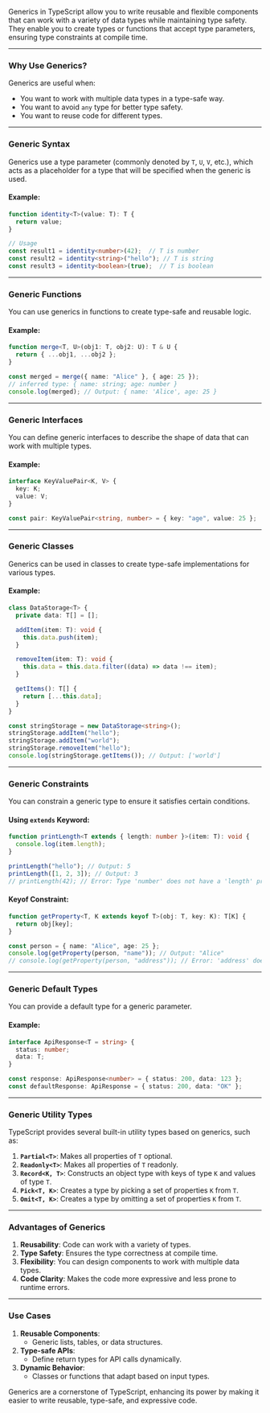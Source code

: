 Generics in TypeScript allow you to write reusable and flexible components that can work with a variety of data types while maintaining type safety. They enable you to create types or functions that accept type parameters, ensuring type constraints at compile time.

---

### **Why Use Generics?**
Generics are useful when:
- You want to work with multiple data types in a type-safe way.
- You want to avoid `any` type for better type safety.
- You want to reuse code for different types.

---

### **Generic Syntax**
Generics use a type parameter (commonly denoted by `T`, `U`, `V`, etc.), which acts as a placeholder for a type that will be specified when the generic is used.

#### Example:
```typescript
function identity<T>(value: T): T {
  return value;
}

// Usage
const result1 = identity<number>(42);  // T is number
const result2 = identity<string>("hello"); // T is string
const result3 = identity<boolean>(true);  // T is boolean
```

---

### **Generic Functions**
You can use generics in functions to create type-safe and reusable logic.

#### Example:
```typescript
function merge<T, U>(obj1: T, obj2: U): T & U {
  return { ...obj1, ...obj2 };
}

const merged = merge({ name: "Alice" }, { age: 25 });
// inferred type: { name: string; age: number }
console.log(merged); // Output: { name: 'Alice', age: 25 }
```

---

### **Generic Interfaces**
You can define generic interfaces to describe the shape of data that can work with multiple types.

#### Example:
```typescript
interface KeyValuePair<K, V> {
  key: K;
  value: V;
}

const pair: KeyValuePair<string, number> = { key: "age", value: 25 };
```

---

### **Generic Classes**
Generics can be used in classes to create type-safe implementations for various types.

#### Example:
```typescript
class DataStorage<T> {
  private data: T[] = [];

  addItem(item: T): void {
    this.data.push(item);
  }

  removeItem(item: T): void {
    this.data = this.data.filter((data) => data !== item);
  }

  getItems(): T[] {
    return [...this.data];
  }
}

const stringStorage = new DataStorage<string>();
stringStorage.addItem("hello");
stringStorage.addItem("world");
stringStorage.removeItem("hello");
console.log(stringStorage.getItems()); // Output: ['world']
```

---

### **Generic Constraints**
You can constrain a generic type to ensure it satisfies certain conditions.

#### Using `extends` Keyword:
```typescript
function printLength<T extends { length: number }>(item: T): void {
  console.log(item.length);
}

printLength("hello"); // Output: 5
printLength([1, 2, 3]); // Output: 3
// printLength(42); // Error: Type 'number' does not have a 'length' property
```

#### Keyof Constraint:
```typescript
function getProperty<T, K extends keyof T>(obj: T, key: K): T[K] {
  return obj[key];
}

const person = { name: "Alice", age: 25 };
console.log(getProperty(person, "name")); // Output: "Alice"
// console.log(getProperty(person, "address")); // Error: 'address' does not exist in type
```

---

### **Generic Default Types**
You can provide a default type for a generic parameter.

#### Example:
```typescript
interface ApiResponse<T = string> {
  status: number;
  data: T;
}

const response: ApiResponse<number> = { status: 200, data: 123 };
const defaultResponse: ApiResponse = { status: 200, data: "OK" };
```

---

### **Generic Utility Types**
TypeScript provides several built-in utility types based on generics, such as:

1. **`Partial<T>`**: Makes all properties of `T` optional.
2. **`Readonly<T>`**: Makes all properties of `T` readonly.
3. **`Record<K, T>`**: Constructs an object type with keys of type `K` and values of type `T`.
4. **`Pick<T, K>`**: Creates a type by picking a set of properties `K` from `T`.
5. **`Omit<T, K>`**: Creates a type by omitting a set of properties `K` from `T`.

---

### **Advantages of Generics**
1. **Reusability**: Code can work with a variety of types.
2. **Type Safety**: Ensures the type correctness at compile time.
3. **Flexibility**: You can design components to work with multiple data types.
4. **Code Clarity**: Makes the code more expressive and less prone to runtime errors.

---

### **Use Cases**
1. **Reusable Components**:
   - Generic lists, tables, or data structures.
2. **Type-safe APIs**:
   - Define return types for API calls dynamically.
3. **Dynamic Behavior**:
   - Classes or functions that adapt based on input types.

Generics are a cornerstone of TypeScript, enhancing its power by making it easier to write reusable, type-safe, and expressive code.
